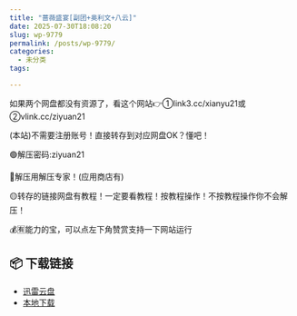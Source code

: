 ```yaml
---
title: "蔷薇盛宴[副团+奥利文+八云]"
date: 2025-07-30T18:08:20
slug: wp-9779
permalink: /posts/wp-9779/
categories:
  - 未分类
tags:

---
```


如果两个网盘都没有资源了，看这个网站👉①link3.cc/xianyu21或②vlink.cc/ziyuan21

(本站)不需要注册账号！直接转存到对应网盘OK？懂吧！

🟢解压密码:ziyuan21

🔵解压用解压专家！(应用商店有)

🟡转存的链接网盘有教程！一定要看教程！按教程操作！不按教程操作你不会解压！

💰🈶能力的宝，可以点左下角赞赏支持一下网站运行

## 📦 下载链接
- [迅雷云盘](https://blziyuan21.com/pay-download/9779?key=dc6ddd954a&down_id=0)
- [本地下载](https://blziyuan21.com/pay-download/9779?key=dc6ddd954a&down_id=1)

